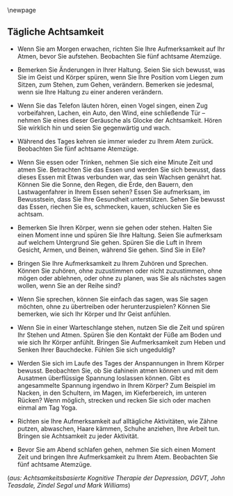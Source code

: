 \newpage

## Tägliche Achtsamkeit

- Wenn Sie am Morgen erwachen, richten Sie Ihre Aufmerksamkeit auf Ihr Atmen, bevor Sie aufstehen. Beobachten Sie fünf achtsame Atemzüge.

- Bemerken Sie Änderungen in Ihrer Haltung. Seien Sie sich bewusst, was Sie im Geist und Körper spüren, wenn Sie Ihre Position vom Liegen zum Sitzen, zum Stehen, zum Gehen, verändern. Bemerken sie jedesmal, wenn sie Ihre Haltung zu einer anderen verändern.

- Wenn Sie das Telefon läuten hören, einen Vogel singen, einen Zug vorbeifahren, Lachen, ein Auto, den Wind, eine schließende Tür – nehmen Sie eines dieser Geräusche als Glocke der Achtsamkeit. Hören Sie wirklich hin und seien Sie  gegenwärtig und wach.

- Während des Tages kehren sie immer wieder zu Ihrem Atem zurück. Beobachten Sie fünf achtsame Atemzüge.

- Wenn Sie essen oder Trinken, nehmen Sie sich eine Minute Zeit und atmen Sie. Betrachten Sie das Essen und werden Sie sich bewusst, dass dieses Essen mit Etwas verbunden war, das sein Wachsen genährt hat. Können Sie die Sonne, den Regen, die Erde, den Bauern, den Lastwagenfahrer in Ihrem Essen sehen? Essen Sie aufmerksam, im Bewusstsein, dass Sie Ihre Gesundheit unterstützen. Sehen Sie bewusst das Essen, riechen Sie es, schmecken, kauen, schlucken Sie es achtsam.

- Bemerken Sie Ihren Körper, wenn sie gehen oder stehen. Halten Sie einen Moment inne und spüren Sie Ihre Haltung. Seien Sie aufmerksam auf welchem Untergrund Sie gehen. Spüren Sie die Luft in Ihrem Gesicht, Armen, und Beinen, während Sie gehen. Sind Sie in Eile?

- Bringen Sie Ihre Aufmerksamkeit zu Ihrem Zuhören und Sprechen. Können Sie zuhören, ohne zuzustimmen oder nicht zuzustimmen, ohne mögen oder ablehnen, oder ohne zu planen, was Sie als nächstes sagen wollen, wenn Sie an der Reihe sind?

- Wenn Sie sprechen, können Sie einfach das sagen, was Sie sagen möchten, ohne zu übertreiben oder herunterzuspielen? Können Sie bemerken, wie sich Ihr Körper und Ihr Geist anfühlen.

- Wenn Sie in einer Warteschlange stehen, nutzen Sie die Zeit und spüren Ihr Stehen und Atmen. Spüren Sie den Kontakt der Füße am Boden und wie sich Ihr Körper anfühlt. Bringen Sie Aufmerksamkeit zum Heben und Senken Ihrer Bauchdecke. Fühlen Sie sich ungeduldig?

- Werden Sie sich im Laufe des Tages der Anspannungen in Ihrem Körper bewusst. Beobachten Sie, ob Sie dahinein atmen können und mit dem Ausatmen überflüssige Spannung loslassen können. Gibt es angesammelte Spannung irgendwo in Ihrem Körper? Zum Beispiel im Nacken, in den Schultern, im Magen, im Kieferbereich, im unteren Rücken? Wenn möglich, strecken und recken Sie sich oder machen einmal am Tag Yoga.

- Richten sie Ihre Aufmerksamkeit auf alltägliche Aktivitäten, wie Zähne putzen, abwaschen, Haare kämmen, Schuhe anziehen, Ihre Arbeit tun. Bringen sie Achtsamkeit zu jeder Aktivität.

- Bevor Sie am Abend schlafen gehen, nehmen Sie sich einen Moment Zeit und bringen Ihre Aufmerksamkeit zu Ihrem Atem. Beobachten Sie fünf achtsame Atemzüge.

(_aus: Achtsamkeitsbasierte Kognitive Therapie der Depression, DGVT,                         John Teasdale, Zindel Segal und Mark Williams_)
